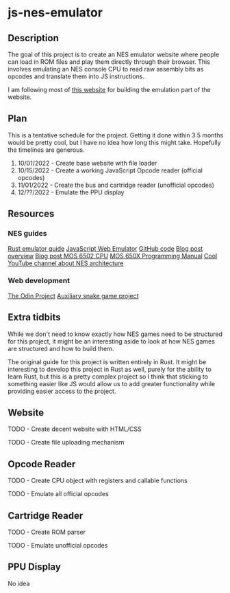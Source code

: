 # js-nes-emulator
## Description
The goal of this project is to create an NES emulator website where people can load in ROM files and play them directly through their browser. This involves emulating an NES console CPU to read raw assembly bits as opcodes and translate them into JS instructions.

I am following most of [this website](https://bugzmanov.github.io/nes_ebook/chapter_3_4.html) for building the emulation part of the website.

## Plan
This is a tentative schedule for the project. Getting it done within 3.5 months would be pretty cool, but I have no idea how long this might take. Hopefully the timelines are generous.
1. 10/01/2022 - Create base website with file loader
2. 10/15/2022 - Create a working JavaScript Opcode reader (official opcodes)
3. 11/01/2022 - Create the bus and cartridge reader (unofficial opcodes)
4. 12/??/2022 - Emulate the PPU display

## Resources
### NES guides
[Rust emulator guide](https://bugzmanov.github.io/nes_ebook/chapter_3_4.html)
[JavaScript Web Emulator](https://jsnes.org/)
[GitHub code](https://github.com/bfirsh/jsnes)
[Blog post overview](https://www.middle-engine.com/blog/posts/2020/06/22/programming-the-nes-the-nes-in-overview)
[Blog post MOS 6502 CPU](https://www.middle-engine.com/blog/posts/2020/06/23/programming-the-nes-the-6502-in-detail)
[MOS 650X Programming Manual](http://archive.6502.org/books/mcs6500_family_programming_manual.pdf)
[Cool YouTube channel about NES architecture](https://www.youtube.com/c/NesHacker)

### Web development
[The Odin Project](https://www.theodinproject.com/)
[Auxiliary snake game project](https://www.educative.io/blog/javascript-snake-game-tutorial)

## Extra tidbits
While we don't need to know exactly how NES games need to be structured for this project, it might be an interesting aside to look at how NES games are structured and how to build them.

The original guide for this project is written entirely in Rust. It might be interesting to develop this project in Rust as well, purely for the ability to learn Rust, but this is a pretty complex project so I think that sticking to something easier like JS would allow us to add greater functionality while providing easier access to the project.

## Website
TODO - Create decent website with HTML/CSS

TODO - Create file uploading mechanism

## Opcode Reader
TODO - Create CPU object with registers and callable functions

TODO - Emulate all official opcodes

## Cartridge Reader
TODO - Create ROM parser

TODO - Emulate unofficial opcodes

## PPU Display
No idea
